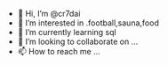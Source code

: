- 👋 Hi, I’m @cr7dai
- 👀 I’m interested in .football,sauna,food
- 🌱 I’m currently learning sql
- 💞️ I’m looking to collaborate on ...
- 📫 How to reach me ...

<!---
cr7dai/cr7dai is a ✨ special ✨ repository because its `README.md` (this file) appears on your GitHub profile.
You can click the Preview link to take a look at your changes.
--->

